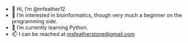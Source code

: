 - 👋 Hi, I’m @mfeather12
- 👀 I’m interested in bioinformatics, though very much a beginner on the programming side.
- 🌱 I’m currently learning Python.
- 📫 I can be reached at msfeatherstone@gmail.com

<!---
mfeather12/mfeather12 is a ✨ special ✨ repository because its `README.md` (this file) appears on your GitHub profile.
You can click the Preview link to take a look at your changes.
--->
